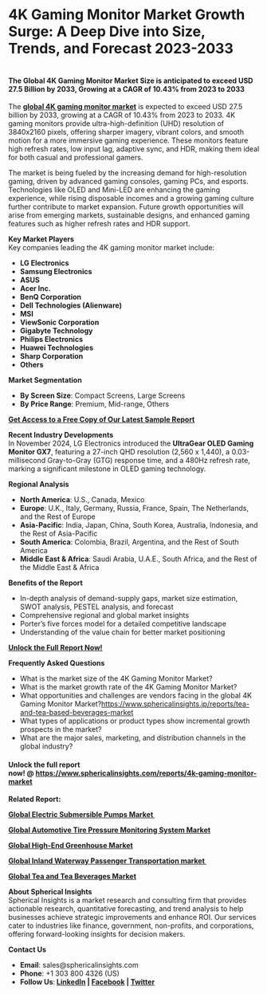 <div class="wow_read_blog_hdr_img">
<div class="wow_read_blog_hdr_img_innr">
<h1>4K Gaming Monitor Market Growth Surge: A Deep Dive into Size, Trends, and Forecast 2023-2033</h1>
</div>
<div class="wow_main_float_head_img"><img src="https://www.vevioz.com/upload/photos/2025/01/CZOW34Jw3G9Y4RIMLjhr_13_48da8c2254a115d255ff8ab43115852e_image.jpg" alt="" /></div>
</div>
<div class="read-blog-container">
<div class="read-content">
<h4><strong>The Global 4K Gaming Monitor Market Size is anticipated to exceed USD 27.5 Billion by 2033, Growing at a CAGR of 10.43% from 2023 to 2033</strong></h4>
<p>The&nbsp;<a href="https://www.sphericalinsights.com/reports/4k-gaming-monitor-market" target="_blank" rel="noopener"><strong>global 4K gaming monitor market</strong></a>&nbsp;is expected to exceed USD 27.5 billion by 2033, growing at a CAGR of 10.43% from 2023 to 2033. 4K gaming monitors provide ultra-high-definition (UHD) resolution of 3840x2160 pixels, offering sharper imagery, vibrant colors, and smooth motion for a more immersive gaming experience. These monitors feature high refresh rates, low input lag, adaptive sync, and HDR, making them ideal for both casual and professional gamers.</p>
<p>The market is being fueled by the increasing demand for high-resolution gaming, driven by advanced gaming consoles, gaming PCs, and esports. Technologies like OLED and Mini-LED are enhancing the gaming experience, while rising disposable incomes and a growing gaming culture further contribute to market expansion. Future growth opportunities will arise from emerging markets, sustainable designs, and enhanced gaming features such as higher refresh rates and HDR support.</p>
<p><strong>Key Market Players</strong><br />Key companies leading the 4K gaming monitor market include:</p>
<ul>
<li><strong>LG Electronics</strong></li>
<li><strong>Samsung Electronics</strong></li>
<li><strong>ASUS</strong></li>
<li><strong>Acer Inc.</strong></li>
<li><strong>BenQ Corporation</strong></li>
<li><strong>Dell Technologies (Alienware)</strong></li>
<li><strong>MSI</strong></li>
<li><strong>ViewSonic Corporation</strong></li>
<li><strong>Gigabyte Technology</strong></li>
<li><strong>Philips Electronics</strong></li>
<li><strong>Huawei Technologies</strong></li>
<li><strong>Sharp Corporation</strong></li>
<li><strong>Others</strong></li>
</ul>
<p><strong>Market Segmentation</strong></p>
<ul>
<li><strong>By Screen Size</strong>: Compact Screens, Large Screens</li>
<li><strong>By Price Range</strong>: Premium, Mid-range, Others</li>
</ul>
<p><strong><a href="https://www.sphericalinsights.com/request-sample/7790" target="_new" rel="noopener">Get Access to a Free Copy of Our Latest Sample Report</a></strong></p>
<p><strong>Recent Industry Developments</strong><br />In November 2024, LG Electronics introduced the&nbsp;<strong>UltraGear OLED Gaming Monitor GX7</strong>, featuring a 27-inch QHD resolution (2,560 x 1,440), a 0.03-millisecond Gray-to-Gray (GTG) response time, and a 480Hz refresh rate, marking a significant milestone in OLED gaming technology.</p>
<p><strong>Regional Analysis</strong></p>
<ul>
<li><strong>North America</strong>: U.S., Canada, Mexico</li>
<li><strong>Europe</strong>: U.K., Italy, Germany, Russia, France, Spain, The Netherlands, and the Rest of Europe</li>
<li><strong>Asia-Pacific</strong>: India, Japan, China, South Korea, Australia, Indonesia, and the Rest of Asia-Pacific</li>
<li><strong>South America</strong>: Colombia, Brazil, Argentina, and the Rest of South America</li>
<li><strong>Middle East &amp; Africa</strong>: Saudi Arabia, U.A.E., South Africa, and the Rest of the Middle East &amp; Africa</li>
</ul>
<p><strong>Benefits of the Report</strong></p>
<ul>
<li>In-depth analysis of demand-supply gaps, market size estimation, SWOT analysis, PESTEL analysis, and forecast</li>
<li>Comprehensive regional and global market insights</li>
<li>Porter&rsquo;s five forces model for a detailed competitive landscape</li>
<li>Understanding of the value chain for better market positioning</li>
</ul>
<p><strong><a href="https://www.sphericalinsights.com/reports/4k-gaming-monitor-market" target="_new" rel="noopener">Unlock the Full Report Now!</a></strong></p>
<p><strong>Frequently Asked Questions</strong></p>
<ul>
<li>What is the market size of the 4K Gaming Monitor Market?</li>
<li>What is the market growth rate of the 4K Gaming Monitor Market?</li>
<li>What opportunities and challenges are vendors facing in the global 4K Gaming Monitor Market?<a href="https://www.sphericalinsights.jp/reports/tea-and-tea-based-beverages-market" target="_blank" rel="noopener">https://www.sphericalinsights.jp/reports/tea-and-tea-based-beverages-market</a></li>
<li>What types of applications or product types show incremental growth prospects in the market?</li>
<li>What are the major sales, marketing, and distribution channels in the global industry?</li>
</ul>
<h4>Unlock the full report now!&nbsp;@&nbsp;<a href="https://www.sphericalinsights.com/reports/4k-gaming-monitor-market" rel="nofollow">https://www.sphericalinsights.com/reports/4k-gaming-monitor-market</a></h4>
<p><strong>Related Report:</strong></p>
<p><strong><a href="https://www.globenewswire.com/news-release/2024/08/29/2938182/0/en/Global-Electric-Submersible-Pumps-Market-Size-To-Worth-USD-29-9-Billion-By-2033-CAGR-of-8-60.html" target="_blank" rel="noopener">Global Electric Submersible Pumps Market&nbsp;</a></strong></p>
<p><strong><a href="https://www.globenewswire.com/news-release/2024/08/28/2936673/0/en/Global-Automotive-Tire-Pressure-Monitoring-System-Market-Size-To-Worth-USD-27-01-Billion-By-2033-CAGR-of-12-67.html" target="_blank" rel="noopener">Global Automotive Tire Pressure Monitoring System Market</a></strong></p>
<p><strong><a href="https://www.globenewswire.com/news-release/2024/08/21/2933203/0/en/Global-High-End-Greenhouse-Market-Size-To-Worth-USD-3-76-Billion-By-2033-CAGR-of-7-6.html" target="_blank" rel="noopener">Global High-End Greenhouse Market</a></strong></p>
<p><strong><a href="https://www.sphericalinsights.jp/reports/inland-water-passenger-transport-market" target="_blank" rel="noopener">Global Inland Waterway Passenger Transportation market&nbsp;</a></strong></p>
<p><strong><a href="https://www.sphericalinsights.jp/reports/tea-and-tea-based-beverages-market" target="_blank" rel="noopener">Global Tea and Tea Beverages Market</a></strong></p>
<p><strong>About Spherical Insights</strong><br />Spherical Insights is a market research and consulting firm that provides actionable research, quantitative forecasting, and trend analysis to help businesses achieve strategic improvements and enhance ROI. Our services cater to industries like finance, government, non-profits, and corporations, offering forward-looking insights for decision makers.</p>
<p><strong>Contact Us</strong></p>
<ul>
<li><strong>Email</strong>:&nbsp;<a rel="noopener">sales@sphericalinsights.com</a></li>
<li><strong>Phone</strong>: +1 303 800 4326 (US)</li>
<li><strong>Follow Us</strong>:<strong>&nbsp;<a href="https://www.linkedin.com/" target="_new" rel="noopener">LinkedIn</a>&nbsp;|&nbsp;<a href="https://www.facebook.com/" target="_new" rel="noopener">Facebook</a>&nbsp;|&nbsp;<a href="https://www.twitter.com/" target="_new" rel="noopener">Twitter</a></strong></li>
</ul>
</div>
</div>
